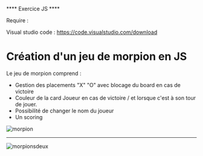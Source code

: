**** Exercice JS ****

Require :

Visual studio code : https://code.visualstudio.com/download <br>

<h1>Création d'un jeu de morpion en JS</h1>

<p>Le jeu de morpion comprend :</p>
<ul>
  <li>Gestion des placements "X" "O" avec blocage du board en cas de victoire</li>
  <li>Couleur de la card Joueur en cas de victoire / et lorsque c'est à son tour de jouer.</li>
  <li>Possibilité de changer le nom du joueur</li>
  <li>Un scoring</li>
</ul>

![morpion](https://github.com/AlexGthr/morpion/assets/145430486/01f2a0e7-cbaa-4bc4-bf9d-e6d522fdd98a)

*******


![morpionsdeux](https://github.com/AlexGthr/morpion/assets/145430486/5cde36af-853c-4efa-94e9-8ebf1c364dd9)
